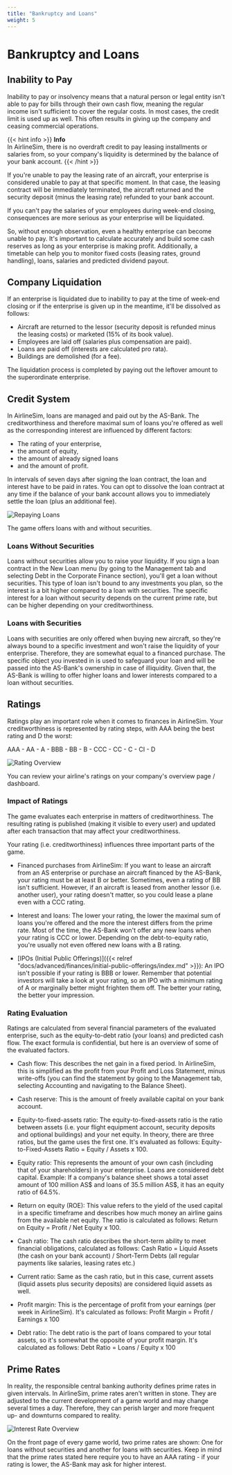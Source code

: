 ```yaml
---
title: "Bankruptcy and Loans"
weight: 5
---
```


# Bankruptcy and Loans

## Inability to Pay

Inability to pay or insolvency means that a natural person or legal entity isn't able to pay for bills through their own cash flow, meaning the regular income isn't sufficient to cover the regular costs. In most cases, the credit limit is used up as well. This often results in giving up the company and ceasing commercial operations.

{{< hint info >}}
**Info**  
In AirlineSim, there is no overdraft credit to pay leasing installments or salaries from, so your company's liquidity is determined by the balance of your bank account.
{{< /hint >}}

If you're unable to pay the leasing rate of an aircraft, your enterprise is considered unable to pay at that specific moment. In that case, the leasing contract will be immediately terminated, the aircraft returned and the security deposit (minus the leasing rate) refunded to your bank account.

If you can't pay the salaries of your employees during week-end closing, consequences are more serious as your enterprise will be liquidated.

So, without enough observation, even a healthy enterprise can become unable to pay. It's important to calculate accurately and build some cash reserves as long as your enterprise is making profit. Additionally, a timetable can help you to monitor fixed costs (leasing rates, ground handling), loans, salaries and predicted dividend payout.

## Company Liquidation

If an enterprise is liquidated due to inability to pay at the time of week-end closing or if the enterprise is given up in the meantime, it'll be dissolved as follows:

* Aircraft are returned to the lessor (security deposit is refunded minus the leasing costs) or marketed (15% of its book value).
* Employees are laid off (salaries plus compensation are paid).
* Loans are paid off (interests are calculated pro rata).
* Buildings are demolished (for a fee).

The liquidation process is completed by paying out the leftover amount to the superordinate enterprise.

## Credit System

In AirlineSim, loans are managed and paid out by the AS-Bank. The creditworthiness and therefore maximal sum of loans you're offered as well as the corresponding interest are influenced by different factors:

* The rating of your enterprise,
* the amount of equity,
* the amount of already signed loans 
* and the amount of profit.

In intervals of seven days after signing the loan contract, the loan and interest have to be paid in rates. You can opt to dissolve the loan contract at any time if the balance of your bank account allows you to immediately settle the loan (plus an additional fee).

![Repaying Loans](repayment_01.png "Repaying Loans")

The game offers loans with and without securities.

### Loans Without Securities

Loans without securities allow you to raise your liquidity. If you sign a loan contract in the New Loan menu (by going to the Management tab and selecting Debt in the Corporate Finance section), you'll get a loan without securities. This type of loan isn't bound to any investments you plan, so the interest is a bit higher compared to a loan with securities. The specific interest for a loan without security depends on the current prime rate, but can be higher depending on your creditworthiness.

### Loans with Securities

Loans with securities are only offered when buying new aircraft, so they're always bound to a specific investment and won't raise the liquidity of your enterprise. Therefore, they are somewhat equal to a financed purchase. The specific object you invested in is used to safeguard your loan and will be passed into the AS-Bank's ownership in case of illiquidity. Given that, the AS-Bank is willing to offer higher loans and lower interests compared to a loan without securities.

## Ratings

Ratings play an important role when it comes to finances in AirlineSim. Your creditworthiness is represented by rating steps, with AAA being the best rating and D the worst:

AAA - AA - A - BBB - BB - B - CCC - CC - C - CI - D

![Rating Overview](ratings_01.png "Rating Overview")

You can review your airline's ratings on your company's overview page / dashboard.

### Impact of Ratings

The game evaluates each enterprise in matters of creditworthiness. The resulting rating is published (making it visible to every user) and updated after each transaction that may affect your creditworthiness.

Your rating (i.e. creditworthiness) influences three important parts of the game.

* Financed purchases from AirlineSim: If you want to lease an aircraft from an AS enterprise or purchase an aircraft financed by the AS-Bank, your rating must be at least B or better. Sometimes, even a rating of BB isn't sufficient. However, if an aircraft is leased from another lessor (i.e. another user), your rating doesn't matter, so you could lease a plane even with a CCC rating.

* Interest and loans: The lower your rating, the lower the maximal sum of loans you're offered and the more the interest differs from the prime rate. Most of the time, the AS-Bank won't offer any new loans when your rating is CCC or lower. Depending on the debt-to-equity ratio, you're usually not even offered new loans with a B rating.

* [IPOs (Initial Public Offerings)]({{< relref "docs/advanced/finances/initial-public-offerings/index.md" >}}): An IPO isn't possible if your rating is BBB or lower. Remember that potential investors will take a look at your rating, so an IPO with a minimum rating of A or marginally better might frighten them off. The better your rating, the better your impression.

### Rating Evaluation

Ratings are calculated from several financial parameters of the evaluated enterprise, such as the equity-to-debt ratio (your loans) and predicted cash flow. The exact formula is confidential, but here is an overview of some of the evaluated factors.

* Cash flow: This describes the net gain in a fixed period. In AirlineSim, this is simplified as the profit from your Profit and Loss Statement, minus write-offs (you can find the statement by going to the Management tab, selecting Accounting and navigating to the Balance Sheet).

* Cash reserve: This is the amount of freely available capital on your bank account.

* Equity-to-fixed-assets ratio: The equity-to-fixed-assets ratio is the ratio between assets (i.e. your flight equipment account, security deposits and optional buildings) and your net equity. In theory, there are three ratios, but the game uses the first one. It's evaluated as follows: Equity-to-Fixed-Assets Ratio = Equity / Assets x 100.

* Equity ratio: This represents the amount of your own cash (including that of your shareholders) in your enterprise. Loans are considered debt capital. Example: If a company's balance sheet shows a total asset amount of 100 million AS$ and loans of 35.5 million AS$, it has an equity ratio of 64.5%.

* Return on equity (ROE): This value refers to the yield of the used capital in a specific timeframe and describes how much money an airline gains from the available net equity. The ratio is calculated as follows: Return on Equity = Profit / Net Equity x 100.

* Cash ratio: The cash ratio describes the short-term ability to meet financial obligations, calculated as follows: Cash Ratio = Liquid Assets (the cash on your bank account) / Short-Term Debts (all regular payments like salaries, leasing rates etc.)

* Current ratio: Same as the cash ratio, but in this case, current assets (liquid assets plus security deposits) are considered liquid assets as well.

* Profit margin: This is the percentage of profit from your earnings (per week in AirlineSim). It's calculated as follows: Profit Margin = Profit / Earnings x 100

* Debt ratio: The debt ratio is the part of loans compared to your total assets, so it's somewhat the opposite of your profit margin. It's calculated as follows: Debt Ratio = Loans / Equity x 100

## Prime Rates

In reality, the responsible central banking authority defines prime rates in given intervals. In AirlineSim, prime rates aren't written in stone. They are adjusted to the current development of a game world and may change several times a day. Therefore, they can perish larger and more frequent up- and downturns compared to reality.

![Interest Rate Overview](interest_01.png "Interest Rate Overview")

On the front page of every game world, two prime rates are shown: One for loans without securities and another for loans with securities. Keep in mind that the prime rates stated here require you to have an AAA rating - if your rating is lower, the AS-Bank may ask for higher interest.
